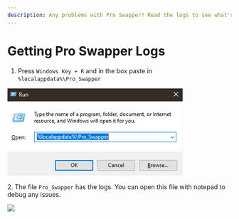 ```yaml
---
description: Any problems with Pro Swapper? Read the logs to see what's wrong.
---
```


# Getting Pro Swapper Logs

1. Press `Windows Key + R` and in the box paste in `%localappdata%\Pro_Swapper`

![](<../.gitbook/assets/image (6).png>)

2\. The file `Pro_Swapper` has the logs. You can open this file with notepad to debug any issues.

![](../.gitbook/assets/explorer\_aaXTx5Zr5x.png)
